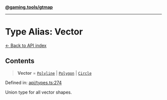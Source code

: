[**@gaming.tools/gtmap**](README.md)

***

# Type Alias: Vector

[← Back to API index](./README.md)

## Contents

> **Vector** = [`Polyline`](TypeAlias.Polyline.md) \| [`Polygon`](TypeAlias.Polygon.md) \| [`Circle`](TypeAlias.Circle.md)

Defined in: [api/types.ts:274](https://github.com/gamingtools/gt-map/blob/670061005a2701ff4986e8986471b4dd55d13ca7/packages/gtmap/src/api/types.ts#L274)

Union type for all vector shapes.
